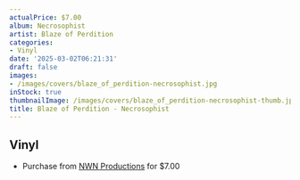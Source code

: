 ```yaml
---
actualPrice: $7.00
album: Necrosophist
artist: Blaze of Perdition
categories:
- Vinyl
date: '2025-03-02T06:21:31'
draft: false
images:
- /images/covers/blaze_of_perdition-necrosophist.jpg
inStock: true
thumbnailImage: /images/covers/blaze_of_perdition-necrosophist-thumb.jpg
title: Blaze of Perdition - Necrosophist
---
```


## Vinyl
* Purchase from [NWN Productions](http://shop.nwnprod.com/index.php?route=product/product&path=76&product_id=10993&sort=pd.name&order=ASC) for $7.00
